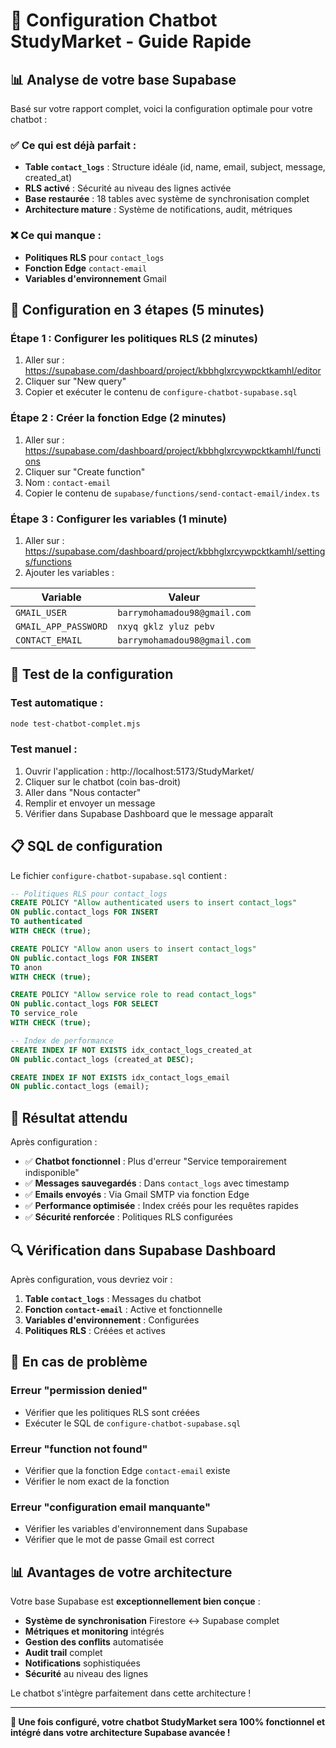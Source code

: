 # 🚀 Configuration Chatbot StudyMarket - Guide Rapide

## 📊 Analyse de votre base Supabase

Basé sur votre rapport complet, voici la configuration optimale pour votre chatbot :

### ✅ **Ce qui est déjà parfait :**
- **Table `contact_logs`** : Structure idéale (id, name, email, subject, message, created_at)
- **RLS activé** : Sécurité au niveau des lignes activée
- **Base restaurée** : 18 tables avec système de synchronisation complet
- **Architecture mature** : Système de notifications, audit, métriques

### ❌ **Ce qui manque :**
- **Politiques RLS** pour `contact_logs`
- **Fonction Edge** `contact-email`
- **Variables d'environnement** Gmail

## 🔧 Configuration en 3 étapes (5 minutes)

### **Étape 1 : Configurer les politiques RLS** (2 minutes)
1. Aller sur : https://supabase.com/dashboard/project/kbbhglxrcywpcktkamhl/editor
2. Cliquer sur "New query"
3. Copier et exécuter le contenu de `configure-chatbot-supabase.sql`

### **Étape 2 : Créer la fonction Edge** (2 minutes)
1. Aller sur : https://supabase.com/dashboard/project/kbbhglxrcywpcktkamhl/functions
2. Cliquer sur "Create function"
3. Nom : `contact-email`
4. Copier le contenu de `supabase/functions/send-contact-email/index.ts`

### **Étape 3 : Configurer les variables** (1 minute)
1. Aller sur : https://supabase.com/dashboard/project/kbbhglxrcywpcktkamhl/settings/functions
2. Ajouter les variables :

| Variable | Valeur |
|----------|--------|
| `GMAIL_USER` | `barrymohamadou98@gmail.com` |
| `GMAIL_APP_PASSWORD` | `nxyq gklz yluz pebv` |
| `CONTACT_EMAIL` | `barrymohamadou98@gmail.com` |

## 🧪 Test de la configuration

### **Test automatique :**
```bash
node test-chatbot-complet.mjs
```

### **Test manuel :**
1. Ouvrir l'application : http://localhost:5173/StudyMarket/
2. Cliquer sur le chatbot (coin bas-droit)
3. Aller dans "Nous contacter"
4. Remplir et envoyer un message
5. Vérifier dans Supabase Dashboard que le message apparaît

## 📋 SQL de configuration

Le fichier `configure-chatbot-supabase.sql` contient :

```sql
-- Politiques RLS pour contact_logs
CREATE POLICY "Allow authenticated users to insert contact_logs"
ON public.contact_logs FOR INSERT
TO authenticated
WITH CHECK (true);

CREATE POLICY "Allow anon users to insert contact_logs"
ON public.contact_logs FOR INSERT
TO anon
WITH CHECK (true);

CREATE POLICY "Allow service role to read contact_logs"
ON public.contact_logs FOR SELECT
TO service_role
WITH CHECK (true);

-- Index de performance
CREATE INDEX IF NOT EXISTS idx_contact_logs_created_at
ON public.contact_logs (created_at DESC);

CREATE INDEX IF NOT EXISTS idx_contact_logs_email
ON public.contact_logs (email);
```

## 🎯 Résultat attendu

Après configuration :
- ✅ **Chatbot fonctionnel** : Plus d'erreur "Service temporairement indisponible"
- ✅ **Messages sauvegardés** : Dans `contact_logs` avec timestamp
- ✅ **Emails envoyés** : Via Gmail SMTP via fonction Edge
- ✅ **Performance optimisée** : Index créés pour les requêtes rapides
- ✅ **Sécurité renforcée** : Politiques RLS configurées

## 🔍 Vérification dans Supabase Dashboard

Après configuration, vous devriez voir :
1. **Table `contact_logs`** : Messages du chatbot
2. **Fonction `contact-email`** : Active et fonctionnelle
3. **Variables d'environnement** : Configurées
4. **Politiques RLS** : Créées et actives

## 🚨 En cas de problème

### **Erreur "permission denied"**
- Vérifier que les politiques RLS sont créées
- Exécuter le SQL de `configure-chatbot-supabase.sql`

### **Erreur "function not found"**
- Vérifier que la fonction Edge `contact-email` existe
- Vérifier le nom exact de la fonction

### **Erreur "configuration email manquante"**
- Vérifier les variables d'environnement dans Supabase
- Vérifier que le mot de passe Gmail est correct

## 📊 Avantages de votre architecture

Votre base Supabase est **exceptionnellement bien conçue** :

- **Système de synchronisation** Firestore ↔ Supabase complet
- **Métriques et monitoring** intégrés
- **Gestion des conflits** automatisée
- **Audit trail** complet
- **Notifications** sophistiquées
- **Sécurité** au niveau des lignes

Le chatbot s'intègre parfaitement dans cette architecture !

---

**🎉 Une fois configuré, votre chatbot StudyMarket sera 100% fonctionnel et intégré dans votre architecture Supabase avancée !**
